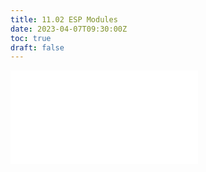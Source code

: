 ```yaml
---
title: 11.02 ESP Modules
date: 2023-04-07T09:30:00Z
toc: true
draft: false
---
```


![Link to included file content](../../../../electronics/esp-modules.md)
